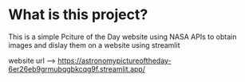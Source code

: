 # What is this project?
This is a simple Pciture of the Day website  using NASA APIs to obtain images and dislay them on a website using streamlit 

website url --> https://astronomypictureoftheday-6er26eb9grmubqgbkcqg9f.streamlit.app/
